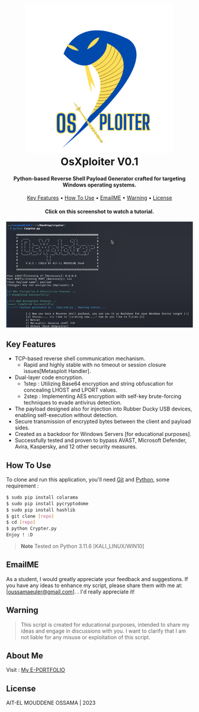 
<h1 align="center">
  <br>
  <a href="https://github.com/OssamaN7/OsXploiter"><img src="https://raw.githubusercontent.com/OssamaN7/OsXploiter/main/logo/Os.png" alt="osxploiter" width="400"></a>
  <br>
  OsXploiter V0.1
  <br>
</h1>
<h4 align="center">Python-based Reverse Shell Payload Generator crafted for targeting Windows operating systems. </h4>



<p align="center">
  <a href="#key-features">Key Features</a> •
  <a href="#how-to-use">How To Use</a> •
  <a href="#warning">EmailME</a> •
  <a href="#warning">Warning</a> •
  <a href="#license">License</a>
</p>

<h4 align="center">Click on this screenshot to watch a tutorial. </h4>

[![Watch the video](https://raw.githubusercontent.com/OssamaN7/OsXploiter/main/logo/frame.png)](https://www.dailymotion.com/video/k188c3DRPTFTY4zFyhp)

## Key Features

* TCP-based reverse shell communication mechanism.
  - Rapid and highly stable with no timeout or session closure issues[Metasploit Handler].
* Dual-layer code encryption.
  - 1step : Utilizing Base64 encryption and string obfuscation for concealing LHOST and LPORT values.
  - 2step : Implementing AES encryption with self-key brute-forcing techniques to evade antivirus detection.
* The payload designed also for injection into Rubber Ducky USB devices, enabling self-execution without detection.
* Secure transmission of encrypted bytes between the client and payload sides.
* Created as a backdoor for Windows Servers [for educational purposes].
* Successfully tested and proven to bypass AVAST, Microsoft Defender, Avira, Kaspersky, and 12 other security measures.


## How To Use

To clone and run this application, you'll need [Git](https://git-scm.com) and [Python]((https://www.python.org/)), some requirement :

```bash
$ sudo pip install colarama
$ sudo pip install pycryptodome
$ sudo pip install hashlib
$ git clone [repo]
$ cd [repo]
$ python Crypter.py
Enjoy ! :D
```



> **Note**
> Tested on Python 3.11.6 [KALI_LINUX/WIN10]



## EmailME

As a student, I would greatly appreciate your feedback and suggestions. If you have any ideas to enhance my script, please share them with me at: [oussamaeuler@gmail.com].
. I'd really appreciate it!

## Warning 
> This script is created for educational purposes, intended to share my ideas and engage in discussions with you. I want to clarify that I am not liable for any misuse or exploitation of this script.


## About Me 

Visit : [My E-PORTFOLIO](elmouddene.com)

## License

AIT-EL MOUDDENE OSSAMA | 2023 




